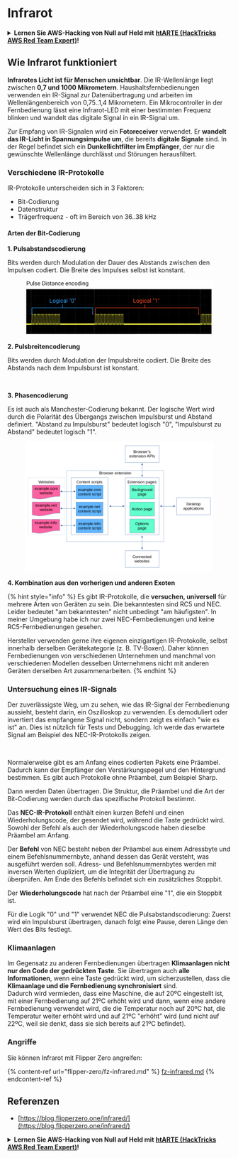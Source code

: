 # Infrarot

<details>

<summary><strong>Lernen Sie AWS-Hacking von Null auf Held mit</strong> <a href="https://training.hacktricks.xyz/courses/arte"><strong>htARTE (HackTricks AWS Red Team Expert)</strong></a><strong>!</strong></summary>

Andere Möglichkeiten, HackTricks zu unterstützen:

* Wenn Sie Ihr **Unternehmen in HackTricks bewerben möchten** oder **HackTricks als PDF herunterladen möchten**, überprüfen Sie die [**ABONNEMENTPLÄNE**](https://github.com/sponsors/carlospolop)!
* Holen Sie sich das [**offizielle PEASS & HackTricks-Merchandise**](https://peass.creator-spring.com)
* Entdecken Sie [**The PEASS Family**](https://opensea.io/collection/the-peass-family), unsere Sammlung exklusiver [**NFTs**](https://opensea.io/collection/the-peass-family)
* **Treten Sie der** 💬 [**Discord-Gruppe**](https://discord.gg/hRep4RUj7f) oder der [**Telegram-Gruppe**](https://t.me/peass) bei oder **folgen** Sie uns auf **Twitter** 🐦 [**@carlospolopm**](https://twitter.com/hacktricks_live)**.**
* **Teilen Sie Ihre Hacking-Tricks, indem Sie PRs an die** [**HackTricks**](https://github.com/carlospolop/hacktricks) und [**HackTricks Cloud**](https://github.com/carlospolop/hacktricks-cloud) GitHub-Repositories senden.

</details>

## Wie Infrarot funktioniert <a href="#wie-der-infrarot-port-funktioniert" id="wie-der-infrarot-port-funktioniert"></a>

**Infrarotes Licht ist für Menschen unsichtbar**. Die IR-Wellenlänge liegt zwischen **0,7 und 1000 Mikrometern**. Haushaltsfernbedienungen verwenden ein IR-Signal zur Datenübertragung und arbeiten im Wellenlängenbereich von 0,75..1,4 Mikrometern. Ein Mikrocontroller in der Fernbedienung lässt eine Infrarot-LED mit einer bestimmten Frequenz blinken und wandelt das digitale Signal in ein IR-Signal um.

Zur Empfang von IR-Signalen wird ein **Fotoreceiver** verwendet. Er **wandelt das IR-Licht in Spannungsimpulse um**, die bereits **digitale Signale** sind. In der Regel befindet sich ein **Dunkellichtfilter im Empfänger**, der nur die gewünschte Wellenlänge durchlässt und Störungen herausfiltert.

### Verschiedene IR-Protokolle <a href="#verschiedene-ir-protokolle" id="verschiedene-ir-protokolle"></a>

IR-Protokolle unterscheiden sich in 3 Faktoren:

* Bit-Codierung
* Datenstruktur
* Trägerfrequenz - oft im Bereich von 36..38 kHz

#### Arten der Bit-Codierung <a href="#arten-der-bit-codierung" id="arten-der-bit-codierung"></a>

**1. Pulsabstandscodierung**

Bits werden durch Modulation der Dauer des Abstands zwischen den Impulsen codiert. Die Breite des Impulses selbst ist konstant.

<figure><img src="../../.gitbook/assets/image (16).png" alt=""><figcaption></figcaption></figure>

**2. Pulsbreitencodierung**

Bits werden durch Modulation der Impulsbreite codiert. Die Breite des Abstands nach dem Impulsburst ist konstant.

<figure><img src="../../.gitbook/assets/image (29) (1).png" alt=""><figcaption></figcaption></figure>

**3. Phasencodierung**

Es ist auch als Manchester-Codierung bekannt. Der logische Wert wird durch die Polarität des Übergangs zwischen Impulsburst und Abstand definiert. "Abstand zu Impulsburst" bedeutet logisch "0", "Impulsburst zu Abstand" bedeutet logisch "1".

<figure><img src="../../.gitbook/assets/image (25).png" alt=""><figcaption></figcaption></figure>

**4. Kombination aus den vorherigen und anderen Exoten**

{% hint style="info" %}
Es gibt IR-Protokolle, die **versuchen, universell** für mehrere Arten von Geräten zu sein. Die bekanntesten sind RC5 und NEC. Leider bedeutet "am bekanntesten" nicht unbedingt "am häufigsten". In meiner Umgebung habe ich nur zwei NEC-Fernbedienungen und keine RC5-Fernbedienungen gesehen.

Hersteller verwenden gerne ihre eigenen einzigartigen IR-Protokolle, selbst innerhalb derselben Gerätekategorie (z. B. TV-Boxen). Daher können Fernbedienungen von verschiedenen Unternehmen und manchmal von verschiedenen Modellen desselben Unternehmens nicht mit anderen Geräten derselben Art zusammenarbeiten.
{% endhint %}

### Untersuchung eines IR-Signals

Der zuverlässigste Weg, um zu sehen, wie das IR-Signal der Fernbedienung aussieht, besteht darin, ein Oszilloskop zu verwenden. Es demoduliert oder invertiert das empfangene Signal nicht, sondern zeigt es einfach "wie es ist" an. Dies ist nützlich für Tests und Debugging. Ich werde das erwartete Signal am Beispiel des NEC-IR-Protokolls zeigen.

<figure><img src="../../.gitbook/assets/image (18) (2).png" alt=""><figcaption></figcaption></figure>

Normalerweise gibt es am Anfang eines codierten Pakets eine Präambel. Dadurch kann der Empfänger den Verstärkungspegel und den Hintergrund bestimmen. Es gibt auch Protokolle ohne Präambel, zum Beispiel Sharp.

Dann werden Daten übertragen. Die Struktur, die Präambel und die Art der Bit-Codierung werden durch das spezifische Protokoll bestimmt.

Das **NEC-IR-Protokoll** enthält einen kurzen Befehl und einen Wiederholungscode, der gesendet wird, während die Taste gedrückt wird. Sowohl der Befehl als auch der Wiederholungscode haben dieselbe Präambel am Anfang.

Der **Befehl** von NEC besteht neben der Präambel aus einem Adressbyte und einem Befehlsnummernbyte, anhand dessen das Gerät versteht, was ausgeführt werden soll. Adress- und Befehlsnummernbytes werden mit inversen Werten dupliziert, um die Integrität der Übertragung zu überprüfen. Am Ende des Befehls befindet sich ein zusätzliches Stoppbit.

Der **Wiederholungscode** hat nach der Präambel eine "1", die ein Stoppbit ist.

Für die Logik "0" und "1" verwendet NEC die Pulsabstandscodierung: Zuerst wird ein Impulsburst übertragen, danach folgt eine Pause, deren Länge den Wert des Bits festlegt.

### Klimaanlagen

Im Gegensatz zu anderen Fernbedienungen übertragen **Klimaanlagen nicht nur den Code der gedrückten Taste**. Sie übertragen auch **alle Informationen**, wenn eine Taste gedrückt wird, um sicherzustellen, dass die **Klimaanlage und die Fernbedienung synchronisiert** sind.\
Dadurch wird vermieden, dass eine Maschine, die auf 20ºC eingestellt ist, mit einer Fernbedienung auf 21ºC erhöht wird und dann, wenn eine andere Fernbedienung verwendet wird, die die Temperatur noch auf 20ºC hat, die Temperatur weiter erhöht wird und auf 21ºC "erhöht" wird (und nicht auf 22ºC, weil sie denkt, dass sie sich bereits auf 21ºC befindet).

### Angriffe

Sie können Infrarot mit Flipper Zero angreifen:

{% content-ref url="flipper-zero/fz-infrared.md" %}
[fz-infrared.md](flipper-zero/fz-infrared.md)
{% endcontent-ref %}

## Referenzen

* [https://blog.flipperzero.one/infrared/](https://blog.flipperzero.one/infrared/)

<details>

<summary><strong>Lernen Sie AWS-Hacking von Null auf Held mit</strong> <a href="https://training.hacktricks.xyz/courses/arte"><strong>htARTE (HackTricks AWS Red Team Expert)</strong></a><strong>!</strong></summary>

Andere Möglichkeiten, HackTricks zu unterstützen:

* Wenn Sie Ihr **Unternehmen in HackTricks bewerben möchten** oder **HackTricks als PDF herunterladen möchten**, überprüfen Sie die [**ABONNEMENTPLÄNE**](https://github.com/sponsors/carlospolop)!
* Holen Sie sich das [**offizielle PEASS & HackTricks-Merchandise**](https://peass.creator-spring.com)
* Entdecken Sie [**The PEASS Family**](https://opensea.io/collection/the-peass-family), unsere Sammlung exklusiver [**NFTs**](https://opensea.io/collection/the-peass-family)
* **Treten Sie der** 💬 [**Discord-Gruppe**](https://discord.gg/hRep4RUj7f) oder der [**Telegram-Gruppe**](https://t.me/peass) bei oder

